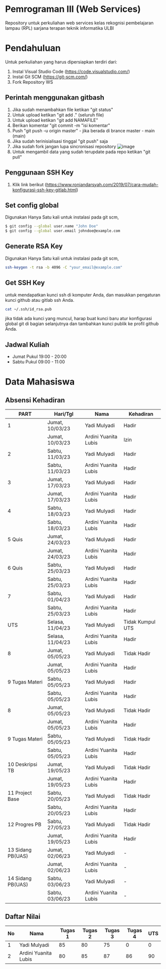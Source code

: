 # Pemrograman III (Web Services)

Repository untuk perkuliahan web services kelas rekognisi pembelajaran lampau (RPL) sarjana terapan teknik informatika ULBI
# Pendahuluan

Untuk perkuliahan yang harus dipersiapkan terdiri dari:

1. Instal Visual Studio Code (https://code.visualstudio.com/)
2. Instal Git SCM (https://git-scm.com/)
3. Fork Repository WS

## Perintah menggunakan gitbash

1. Jika sudah menambahkan file ketikan "git status"
2. Untuk upload ketikan "git add ." (seluruh file)
3. Untuk upload ketikan "git add NAMAFILE"
4. Berikan komentar "git commit -m "isi komentar"
5. Push "git push -u origin master" - jika berada di brance master - main (main)
6. Jika sudah terinisialisasi tinggal "git push" saja
7. Jika sudah fork jangan lupa sincronisasi repository
   ![image](https://user-images.githubusercontent.com/15622730/224335490-5d0d430c-293f-45ac-b3a3-1bd319f4a47c.png)
8. Untuk mengambil data yang sudah terupdate pada repo ketikan "git pull"

## Penggunaan SSH Key

1. Klik link berikut (https://www.roniandarsyah.com/2019/07/cara-mudah-konfigurasi-ssh-key-gitlab.html)

## Set config global

Digunakan Hanya Satu kali untuk instalasi pada git scm,

```sh
$ git config --global user.name "John Doe"
$ git config --global user.email johndoe@example.com
```

## Generate RSA Key

Digunakan Hanya Satu kali untuk instalasi pada git scm,

```sh
ssh-keygen -t rsa -b 4096 -C "your_email@example.com"
```

## Get SSH Key

untuk mendapatkan kunci ssh di komputer Anda, dan masukkan pengaturan kunci github atau gitlab ssh Anda.

```sh
cat ~/.ssh/id_rsa.pub
```

jika tidak ada kunci yang muncul, harap buat kunci baru atur konfigurasi global git di bagian selanjutnya dan tambahkan kunci publik ke profil github Anda.

## Jadwal Kuliah

- Jumat Pukul 19:00 - 20:00
- Sabtu Pukul 09:00 - 11:00

# Data Mahasiswa

## Absensi Kehadiran
| PART     | Hari/Tgl   | Nama           | Kehadiran  |
| -------| -------|-------------- | --- |
| 1 | Jumat, 10/03/23  | Yadi Mulyadi | Hadir  |
|  | Jumat, 10/03/23  | Ardini Yuanita Lubis | Izin  |
| 2 | Sabtu, 11/03/23  | Yadi Mulyadi | Hadir  |
|  | Sabtu, 11/03/23 | Ardini Yuanita Lubis | Hadir  |
| 3 | Jumat, 17/03/23  | Yadi Mulyadi | Hadir  |
|  | Jumat, 17/03/23  | Ardini Yuanita Lubis | Hadir  |
| 4 | Sabtu, 18/03/23  | Yadi Mulyadi | Hadir  |
|  | Sabtu, 18/03/23  | Ardini Yuanita Lubis |Hadir |
| 5  Quis | Jumat, 24/03/23  | Yadi Mulyadi | Hadir  |
| | Jumat, 24/03/23  | Ardini Yuanita Lubis | Hadir  |
| 6 Quis | Sabtu, 25/03/23  | Yadi Mulyadi | Hadir  |
|  | Sabtu, 25/03/23  | Ardini Yuanita Lubis |Hadir |
| 7 | Sabtu, 01/04/23  | Yadi Mulyadi | Hadir  |
|  | Sabtu, 25/03/23  | Ardini Yuanita Lubis |Hadir |
| UTS | Selasa, 11/04/23  | Yadi Mulyadi | Tidak Kumpul UTS|
|  | Selasa, 11/04/23 | Ardini Yuanita Lubis | Hadir |
| 8 | Jumat, 05/05/23  | Yadi Mulyadi | Tidak Hadir  |
|  | Jumat, 05/05/23  | Ardini Yuanita Lubis |Hadir |
| 9 Tugas Materi | Sabtu, 05/05/23  | Yadi Mulyadi |  Hadir  |
|  | Sabtu, 05/05/23  | Ardini Yuanita Lubis |Hadir |
| 8 | Jumat, 05/05/23  | Yadi Mulyadi | Tidak Hadir  |
|  | Jumat, 05/05/23  | Ardini Yuanita Lubis |Hadir |
| 9 Tugas Materi| Sabtu, 05/05/23  | Yadi Mulyadi |  Tidak Hadir  |
|  | Sabtu, 05/05/23  | Ardini Yuanita Lubis |Hadir |
| 10 Deskripsi TB| Jumat, 19/05/23  | Yadi Mulyadi | Tidak Hadir  |
|  | Jumat, 19/05/23  | Ardini Yuanita Lubis |Hadir |
| 11 Project Base| Sabtu, 20/05/23  | Yadi Mulyadi |  Tidak Hadir  |
| | Sabtu, 20/05/23  | Ardini Yuanita Lubis |Hadir |
| 12 Progres PB| Sabtu, 27/05/23  | Yadi Mulyadi | Tidak Hadir  |
|  | Jumat, 19/05/23  | Ardini Yuanita Lubis |Hadir |
| 13 Sidang PB(UAS) | Jumat, 02/06/23  | Yadi Mulyadi |  -  |
|  | Jumat, 02/06/23   | Ardini Yuanita Lubis | - |
| 14 Sidang PB(UAS)| Sabtu, 03/06/23  | Yadi Mulyadi |  -  |
|  | Sabtu, 03/06/23 | Ardini Yuanita Lubis| - |

## Daftar Nilai

| No     | Nama           | Tugas 1   | Tugas 2   | Tugas 3   |Tugas 4   |UTS   |
| ------- | -------------- | --- | --- | --- |--- |--- |
| 1 | Yadi Mulyadi | 85   | 80 |75 |0 |0 |
| 2 | Ardini Yuanita Lubis | 80   | 85 | 87 |86 | 90 |



